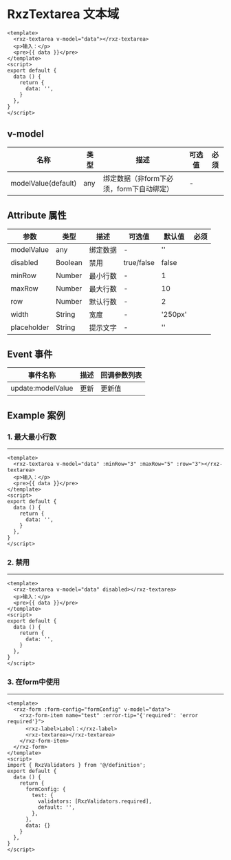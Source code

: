 # RxzTextarea 文本域

<TestRxzTextarea></TestRxzTextarea>

```vue
<template>
  <rxz-textarea v-model="data"></rxz-textarea>
  <p>输入：</p>
  <pre>{{ data }}</pre>
</template>
<script>
export default {
  data () {
    return {
      data: '',
    }
  },
}
</script>
```

## v-model

| 名称                  | 类型  | 描述                       | 可选值 | 必须  |
| ------------------- | --- | ------------------------ | --- | --- |
| modelValue(default) | any | 绑定数据（非form下必须，form下自动绑定） | -   |     |

## Attribute 属性

| 参数          | 类型      | 描述   | 可选值        | 默认值     | 必须  |
| ----------- | ------- | ---- | ---------- | ------- | --- |
| modelValue  | any     | 绑定数据 | -          | ''      |     |
| disabled    | Boolean | 禁用   | true/false | false   |     |
| minRow      | Number  | 最小行数 | -          | 1       |     |
| maxRow      | Number  | 最大行数 | -          | 10      |     |
| row         | Number  | 默认行数 | -          | 2       |     |
| width       | String  | 宽度   | -          | '250px' |     |
| placeholder | String  | 提示文字 | -          | ''      |     |

## Event 事件

| 事件名称              | 描述  | 回调参数列表 |
| ----------------- | --- | ------ |
| update:modelValue | 更新  | 更新值    |

## Example 案例

### 1. 最大最小行数

---

<TestRxzTextareaExp1></TestRxzTextareaExp1>

```vue
<template>
  <rxz-textarea v-model="data" :minRow="3" :maxRow="5" :row="3"></rxz-textarea>
  <p>输入：</p>
  <pre>{{ data }}</pre>
</template>
<script>
export default {
  data () {
    return {
      data: '',
    }
  },
}
</script>
```

### 2. 禁用

---

<TestRxzTextareaExp2></TestRxzTextareaExp2>

```vue
<template>
  <rxz-textarea v-model="data" disabled></rxz-textarea>
  <p>输入：</p>
  <pre>{{ data }}</pre>
</template>
<script>
export default {
  data () {
    return {
      data: '',
    }
  },
}
</script>
```

### 3. 在form中使用

---

<TestRxzTextareaExp3></TestRxzTextareaExp3>

```vue
<template>
  <rxz-form :form-config="formConfig" v-model="data">
    <rxz-form-item name="test" :error-tip="{'required': 'error required'}">
      <rxz-label>Label：</rxz-label>
      <rxz-textarea></rxz-textarea>
    </rxz-form-item>
  </rxz-form>
</template>
<script>
import { RxzValidators } from '@/definition';
export default {
  data () {
    return {
      formConfig: {
        test: {
          validators: [RxzValidators.required],
          default: '',
        },
      },
      data: {}
    }
  },
}
</script>
```